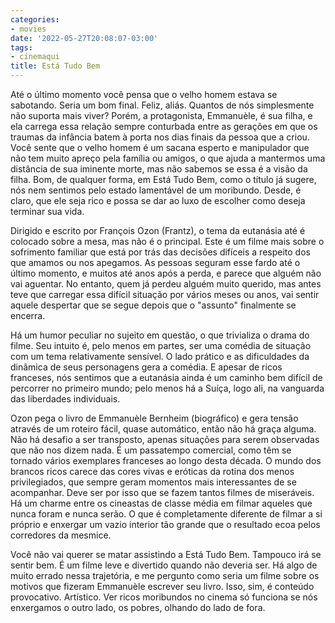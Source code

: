 ```yaml
---
categories:
- movies
date: '2022-05-27T20:08:07-03:00'
tags:
- cinemaqui
title: Está Tudo Bem
---
```


Até o último momento você pensa que o velho homem estava se sabotando. Seria um bom final. Feliz, aliás. Quantos de nós simplesmente não suporta mais viver? Porém, a protagonista, Emmanuèle, é sua filha, e ela carrega essa relação sempre conturbada entre as gerações em que os traumas da infância batem à porta nos dias finais da pessoa que a criou. Você sente que o velho homem é um sacana esperto e manipulador que não tem muito apreço pela família ou amigos, o que ajuda a mantermos uma distância de sua iminente morte, mas não sabemos se essa é a visão da filha. Bom, de qualquer forma, em Está Tudo Bem, como o título já sugere, nós nem sentimos pelo estado lamentável de um moribundo. Desde, é claro, que ele seja rico e possa se dar ao luxo de escolher como deseja terminar sua vida.

Dirigido e escrito por François Ozon (Frantz), o tema da eutanásia até é colocado sobre a mesa, mas não é o principal. Este é um filme mais sobre o sofrimento familiar que está por trás das decisões difíceis a respeito dos que amamos ou nos apegamos. As pessoas seguram esse fardo até o último momento, e muitos até anos após a perda, e parece que alguém não vai aguentar. No entanto, quem já perdeu alguém muito querido, mas antes teve que carregar essa difícil situação por vários meses ou anos, vai sentir aquele despertar que se segue depois que o "assunto" finalmente se encerra.

Há um humor peculiar no sujeito em questão, o que trivializa o drama do filme. Seu intuito é, pelo menos em partes, ser uma comédia de situação com um tema relativamente sensível. O lado prático e as dificuldades da dinâmica de seus personagens gera a comédia. E apesar de ricos franceses, nós sentimos que a eutanásia ainda é um caminho bem difícil de percorrer no primeiro mundo; pelo menos há a Suíça, logo ali, na vanguarda das liberdades individuais.

Ozon pega o livro de Emmanuèle Bernheim (biográfico) e gera tensão através de um roteiro fácil, quase automático, então não há graça alguma. Não há desafio a ser transposto, apenas situações para serem observadas que não nos dizem nada. É um passatempo comercial, como têm se tornado vários exemplares franceses ao longo desta década. O mundo dos brancos ricos carece das cores vivas e eróticas da rotina dos menos privilegiados, que sempre geram momentos mais interessantes de se acompanhar. Deve ser por isso que se fazem tantos filmes de miseráveis. Há um charme entre os cineastas de classe média em filmar aqueles que nunca foram e nunca serão. O que é completamente diferente de filmar a si próprio e enxergar um vazio interior tão grande que o resultado ecoa pelos corredores da mesmice.

Você não vai querer se matar assistindo a Está Tudo Bem. Tampouco irá se sentir bem. É um filme leve e divertido quando não deveria ser. Há algo de muito errado nessa trajetória, e me pergunto como seria um filme sobre os motivos que fizeram Emmanuèle escrever seu livro. Isso, sim, é conteúdo provocativo. Artístico. Ver ricos moribundos no cinema só funciona se nós enxergamos o outro lado, os pobres, olhando do lado de fora.